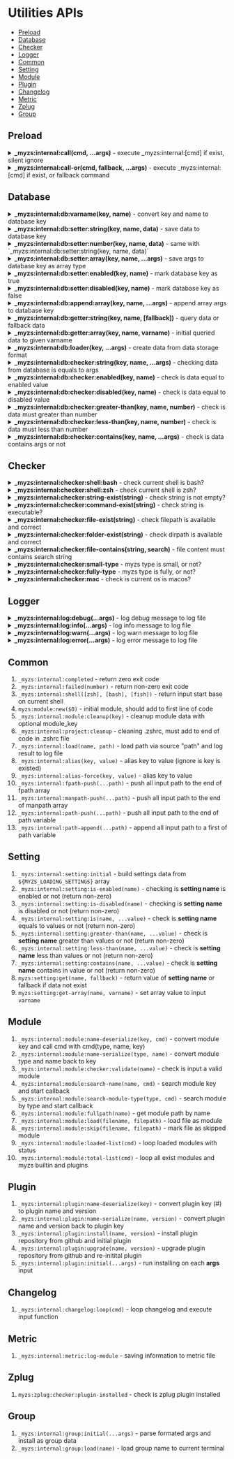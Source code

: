 # Utilities APIs

- [Preload](#preload)
- [Database](#database)
- [Checker](#checker)
- [Logger](#logger)
- [Common](#common)
- [Setting](#setting)
- [Module](#module)
- [Plugin](#plugin)
- [Changelog](#changelog)
- [Metric](#metric)
- [Zplug](#zplug)
- [Group](#group)

## Preload

<details>
  <summary>
    <strong>_myzs:internal:call(cmd, ...args)</strong> - execute _myzs:internal:[cmd] if exist, silent ignore
  </summary>

This method is for execute internal command but we not sure is it available or not

```bash
# e.g. with debug log
_myzs:internal:call log:debug "debug message"
```
</details>


<details>
  <summary>
    <strong>_myzs:internal:call-or(cmd, fallback, ...args)</strong> - execute _myzs:internal:[cmd] if exist, or fallback command
  </summary>

This method is for execute internal command but we not sure is it available or not

```bash
# e.g. with debug log or echo if log not available
_myzs:internal:call log:debug echo "debug message"
```
</details>

## Database

<details>
  <summary>
    <strong>_myzs:internal:db:varname(key, name)</strong> - convert key and name to database key
  </summary>

Usually we would use this directly, but I expose this method for client convenience

```bash
# e.g. generator variable by combine key and name
_myzs:internal:db:varname "setting" "data-setup"
```

</details>


<details>
  <summary>
    <strong>_myzs:internal:db:setter:string(key, name, data)</strong> - save data to database key
  </summary>

We will create variable with given key and name, with data inside

```bash
# e.g. setup setting color to blue
_myzs:internal:db:setter:string "setting" "color" "blue"
```
</details>


<details>
  <summary>
    <strong>_myzs:internal:db:setter:number(key, name, data)</strong> - same with `_myzs:internal:db:setter:string(key, name, data)`
  </summary>

We will create variable with given key and name, with data inside

```bash
# e.g. setup batch size to 15
_myzs:internal:db:setter:string "setting" "batch-size" 15
```
</details>


<details>
  <summary>
    <strong>_myzs:internal:db:setter:array(key, name, ...args)</strong> - save args to database key as array type
  </summary>

We will create variable with given key and name, with initial array data to that variable name

```bash
# e.g. setup support ids to 5, 6, 7, and 8
_myzs:internal:db:setter:array "setting" "support-ids" 5 6 7 8
```
</details>


<details>
  <summary>
    <strong>_myzs:internal:db:setter:enabled(key, name)</strong> - mark database key as true
  </summary>

Internally, we use _myzs:internal:db:setter:string to set value as 'true'

```bash
# e.g. enable module experiment
_myzs:internal:db:setter:enabled "module" "experiment"
```
</details>


<details>
  <summary>
    <strong>_myzs:internal:db:setter:disabled(key, name)</strong> - mark database key as false
  </summary>

Internally, we use _myzs:internal:db:setter:string to set value as 'false'

```bash
# e.g. disabled module experiment
_myzs:internal:db:setter:disabled "module" "experiment"
```
</details>


<details>
  <summary>
    <strong>_myzs:internal:db:append:array(key, name, ...args)</strong> - append array args to database key
  </summary>

We will append or create data to given key and name variable

```bash
# e.g. add more element in support ids
_myzs:internal:db:append:array "setting" "support-ids" 10, 11, 12
```
</details>


<details>
  <summary>
    <strong>_myzs:internal:db:getter:string(key, name, [fallback])</strong> - query data or fallback data
  </summary>

We query data from given database key or using fallback data if data on database key is not exist

```bash
# e.g. get plugin status or return unknown if data is missing
_myzs:internal:db:getter:string "plugin" "status" "unknown"
```
</details>


<details>
  <summary>
    <strong>_myzs:internal:db:getter:array(key, name, varname)</strong> - initial queried data to given varname
  </summary>

Since bash cannot return array from method, so we use setting variable technique instead

```bash
# e.g. getting user id from database, and echo result
_myzs:internal:db:getter:array "user" "ids" userids
echo "${userids[@]}"
```
</details>


<details>
  <summary>
    <strong>_myzs:internal:db:loader(key, ...args)</strong> - create data from data storage format
  </summary>

We define data storage format so we can create data as array and initial all together once. 
Data storage format: `$ <command_type> <...command_arguments>`. 
Possible `command_type` is all `_myzs:internal:db:getter:<command_type>` method and `_myzs:internal:<key>:getter:<command_type>` if db is not exist

```bash
# e.g. single data creator
_myzs:internal:db:loader "key" "$" "string" "data/example" "hello"
# e.g. multiple data creator
_myzs:internal:db:loader "key" \
  "$" "string" "data/example" "hello" \
  "$" "number" "example/count" 5
```
</details>


<details>
  <summary>
    <strong>_myzs:internal:db:checker:string(key, name, ...args)</strong> - checking data from database is equals to args
  </summary>

We compare with OR opts, meaning only one args return `true` method will return true instantly

```bash
# e.g. check is type equals to large OR small
_myzs:internal:db:checker:string "setting" "type" "large" "small"
```
</details>


<details>
  <summary>
    <strong>_myzs:internal:db:checker:enabled(key, name)</strong> - check is data equal to enabled value
  </summary>

Checking data must be true. fail to get data will result as non-zero error

```bash
# e.g. check are we enable color
if _myzs:internal:db:checker:enabled "setting" "color"; then
  echo "we enable color"
fi
```
</details>


<details>
  <summary>
    <strong>_myzs:internal:db:checker:disabled(key, name)</strong> - check is data equal to disabled value
  </summary>

Checking data must be false. fail to get data will result as non-zero error

```bash
# e.g. check are we disable color
if _myzs:internal:db:checker:disabled "setting" "color"; then
  echo "we disable color"
fi
```
</details>


<details>
  <summary>
    <strong>_myzs:internal:db:checker:greater-than(key, name, number)</strong> - check is data must greater than number
  </summary>

```bash
# e.g. check size more than 100
_myzs:internal:db:checker:greater-than "setting" "name-size" 100
```
</details>


<details>
  <summary>
    <strong>_myzs:internal:db:checker:less-than(key, name, number)</strong> - check is data must less than number
  </summary>

```bash
# e.g. check time less than 5 (ms)
_myzs:internal:db:checker:less-than "module" "duration" 5
```
</details>


<details>
  <summary>
    <strong>_myzs:internal:db:checker:contains(key, name, ...args)</strong> - check is data contains args or not
  </summary>

This using grep as a searching algorithm for checking contains text

```bash
# e.g. check plugins contains myzs-plugins/core or not
_myzs:internal:db:checker:contains "plugin" "list" "myzs-plugins/core"
```
</details>

## Checker

<details>
  <summary>
    <strong>_myzs:internal:checker:shell:bash</strong> - check current shell is bash?
  </summary>

Return as non-zero code if current shell is not bash

```bash
# e.g. check current shell type
_myzs:internal:checker:shell:bash
```
</details>


<details>
  <summary>
    <strong>_myzs:internal:checker:shell:zsh</strong> - check current shell is zsh?
  </summary>

Return as non-zero code if current shell is not zsh

```bash
# e.g. check current shell type
_myzs:internal:checker:shell:zsh
```
</details>


<details>
  <summary>
    <strong>_myzs:internal:checker:string-exist(string)</strong> - check string is not empty?
  </summary>

Input as command string and return zero if input string is exist

```bash
# e.g. check is input == "" (empty string) or not
_myzs:internal:checker:string-exist ""
```
</details>


<details>
  <summary>
    <strong>_myzs:internal:checker:command-exist(string)</strong> - check string is executable?
  </summary>

Input as command string, and will check whether command is executable

```bash
# e.g. check is grep command exist or not
_myzs:internal:checker:command-exist "grep"
```
</details>


<details>
  <summary>
    <strong>_myzs:internal:checker:file-exist(string)</strong> - check filepath is available and correct
  </summary>

Input filepath and will check is input file is exist or not
Will return non-zero if file is not exist or it's not file (for example it's directory)

```bash
# e.g. check is data.txt in tmp directory is exist or not
_myzs:internal:checker:file-exist "/tmp/data.txt"
```
</details>


<details>
  <summary>
    <strong>_myzs:internal:checker:folder-exist(string)</strong> - check dirpath is available and correct
  </summary>

Input dirpath and will check is input directory is exist or not.
Will return non-zero if directory is not exist or it's not directory

```bash
# e.g. check is caching is exist and it's directory
_myzs:internal:checker:folder-exist "/tmp/caching"
```
</details>


<details>
  <summary>
    <strong>_myzs:internal:checker:file-contains(string, search)</strong> - file content must contains search string
  </summary>

read file content from input filepath string, and check if it contains input string or not

```bash
# e.g. data.txt is contains 'hello world' or not
_myzs:internal:checker:file-contains "./data.txt" "hello world"
```
</details>


<details>
  <summary>
    <strong>_myzs:internal:checker:small-type</strong> - myzs type is small, or not?
  </summary>

reading data from myzs setting, and check type

```bash
# e.g. current terminal loading with small type
_myzs:internal:checker:small-type
```
</details>


<details>
  <summary>
    <strong>_myzs:internal:checker:fully-type</strong> - myzs type is fully, or not?
  </summary>

reading data from myzs setting, and check type

```bash
# e.g. current terminal loading with fully type
_myzs:internal:checker:fully-type
```
</details>


<details>
  <summary>
    <strong>_myzs:internal:checker:mac</strong> - check is current os is macos?
  </summary>

return zero code if current os is macos

```bash
# e.g. running on macos
_myzs:internal:checker:mac
```
</details>

## Logger

<details>
  <summary>
    <strong>_myzs:internal:log:debug(...args)</strong> - log debug message to log file
  </summary>

formatted debug message and write to log file ($MYZS_LOGPATH)

```bash
# e.g. print debug message to log file
_myzs:internal:log:debug "this is debug message"
```
</details>


<details>
  <summary>
    <strong>_myzs:internal:log:info(...args)</strong> - log info message to log file
  </summary>

formatted info message and write to log file ($MYZS_LOGPATH)

```bash
# e.g. print info message to log file
_myzs:internal:log:info "this is info message"
```
</details>


<details>
  <summary>
    <strong>_myzs:internal:log:warn(...args)</strong> - log warn message to log file
  </summary>

formatted warn message and write to log file ($MYZS_LOGPATH)

```bash
# e.g. print warn message to log file
_myzs:internal:log:warn "this is warn message"
```
</details>


<details>
  <summary>
    <strong>_myzs:internal:log:error(...args)</strong> - log error message to log file
  </summary>

formatted error message and write to log file ($MYZS_LOGPATH)

```bash
# e.g. print error message to log file
_myzs:internal:log:error "this is error message"
```
</details>

## Common

1. `_myzs:internal:completed` - return zero exit code
2. `_myzs:internal:failed(number)` - return non-zero exit code
3. `_myzs:internal:shell([zsh], [bash], [fish])` - return input start base on current shell
4. `myzs:module:new($0)` - initial module, should add to first line of code
5. `_myzs:internal:module:cleanup(key)` - cleanup module data with optional module_key
6. `_myzs:internal:project:cleanup` - cleaning .zshrc, must add to end of code in .zshrc file
7. `_myzs:internal:load(name, path)` - load path via source "path" and log result to log file
8. `_myzs:internal:alias(key, value)` - alias key to value (ignore is key is existed)
9. `_myzs:internal:alias-force(key, value)` - alias key to value
10. `_myzs:internal:fpath-push(...path)` - push all input path to the end of fpath array
11. `_myzs:internal:manpath-push(...path)` - push all input path to the end of manpath array
12. `_myzs:internal:path-push(...path)` - push all input path to the end of path variable
13. `_myzs:internal:path-append(...path)` - append all input path to a first of path variable

## Setting

1. `_myzs:internal:setting:initial` - build settings data from `${MYZS_LOADING_SETTINGS}` array
2. `_myzs:internal:setting:is-enabled(name)` - checking is **setting name** is enabled or not (return non-zero)
3. `_myzs:internal:setting:is-disabled(name)` - checking is **setting name** is disabled or not (return non-zero)
4. `_myzs:internal:setting:is(name, ...value)` - check is **setting name** equals to values or not (return non-zero)
5. `_myzs:internal:setting:greater-than(name, ...value)` - check is **setting name** greater than values or not (return non-zero)
6. `_myzs:internal:setting:less-than(name, ...value)` - check is **setting name** less than values or not (return non-zero)
7. `_myzs:internal:setting:contains(name, ...value)` - check is **setting name** contains in value or not (return non-zero)
8. `myzs:setting:get(name, fallback)` - return value of **setting name** or fallback if data not exist
9. `myzs:setting:get-array(name, varname)` - set array value to input `varname`

## Module

1. `_myzs:internal:module:name-deserialize(key, cmd)` - convert module key and call cmd with cmd(type, name, key)
2. `_myzs:internal:module:name-serialize(type, name)` - convert module type and name back to key 
3. `_myzs:internal:module:checker:validate(name)` - check is input a valid module
4. `_myzs:internal:module:search-name(name, cmd)` - search module key and start callback
5. `_myzs:internal:module:search-module-type(type, cmd)` - search module by type and start callback
6. `_myzs:internal:module:fullpath(name)` - get module path by name
7. `_myzs:internal:module:load(filename, filepath)` - load file as module
8.  `_myzs:internal:module:skip(filename, filepath)` - mark file as skipped module
9.  `_myzs:internal:module:loaded-list(cmd)` - loop loaded modules with status
10. `_myzs:internal:module:total-list(cmd)` - loop all exist modules and myzs builtin and plugins

## Plugin

1. `_myzs:internal:plugin:name-deserialize(key)` - convert plugin key (<repo>#<version>) to plugin name and version
2. `_myzs:internal:plugin:name-serialize(name, version)` - convert plugin name and version back to plugin key
3. `_myzs:internal:plugin:install(name, version)` - install plugin repository from github and initial plugin
4. `_myzs:internal:plugin:upgrade(name, version)` - upgrade plugin repository from github and re-initital plugin
5. `_myzs:internal:plugin:initial(...args)` - run installing on each **args** input

## Changelog

1. `_myzs:internal:changelog:loop(cmd)` - loop changelog and execute input function

## Metric

1. `_myzs:internal:metric:log-module` - saving information to metric file

## Zplug

1. `myzs:zplug:checker:plugin-installed` - check is zplug plugin installed

## Group

1. `_myzs:internal:group:initial(...args)` - parse formated args and install as group data
2. `_myzs:internal:group:load(name)` - load group name to current terminal
